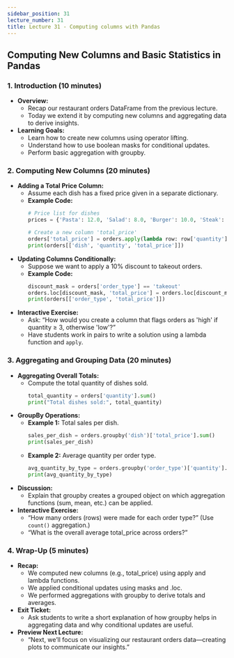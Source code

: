 ```yaml
---
sidebar_position: 31
lecture_number: 31
title: Lecture 31 - Computing columns with Pandas
---
```



## Computing New Columns and Basic Statistics in Pandas

### 1. Introduction (10 minutes)
- **Overview:**  
  - Recap our restaurant orders DataFrame from the previous lecture.
  - Today we extend it by computing new columns and aggregating data to derive insights.
- **Learning Goals:**  
  - Learn how to create new columns using operator lifting.
  - Understand how to use boolean masks for conditional updates.
  - Perform basic aggregation with groupby.

### 2. Computing New Columns (20 minutes)
- **Adding a Total Price Column:**
  - Assume each dish has a fixed price given in a separate dictionary.
  - **Example Code:**
    ```python
    # Price list for dishes
    prices = {'Pasta': 12.0, 'Salad': 8.0, 'Burger': 10.0, 'Steak': 20.0}
    
    # Create a new column 'total_price'
    orders['total_price'] = orders.apply(lambda row: row['quantity'] * prices.get(row['dish'], 0), axis=1)
    print(orders[['dish', 'quantity', 'total_price']])
    ```
- **Updating Columns Conditionally:**
  - Suppose we want to apply a 10% discount to takeout orders.
  - **Example Code:**
    ```python
    discount_mask = orders['order_type'] == 'takeout'
    orders.loc[discount_mask, 'total_price'] = orders.loc[discount_mask, 'total_price'] * 0.90
    print(orders[['order_type', 'total_price']])
    ```
- **Interactive Exercise:**
  - Ask: “How would you create a column that flags orders as 'high' if quantity ≥ 3, otherwise 'low'?”  
  - Have students work in pairs to write a solution using a lambda function and `apply`.

### 3. Aggregating and Grouping Data (20 minutes)
- **Aggregating Overall Totals:**  
  - Compute the total quantity of dishes sold.
    ```python
    total_quantity = orders['quantity'].sum()
    print("Total dishes sold:", total_quantity)
    ```
- **GroupBy Operations:**  
  - **Example 1:** Total sales per dish.
    ```python
    sales_per_dish = orders.groupby('dish')['total_price'].sum()
    print(sales_per_dish)
    ```
  - **Example 2:** Average quantity per order type.
    ```python
    avg_quantity_by_type = orders.groupby('order_type')['quantity'].mean()
    print(avg_quantity_by_type)
    ```
- **Discussion:**
  - Explain that groupby creates a grouped object on which aggregation functions (sum, mean, etc.) can be applied.
- **Interactive Exercise:**
  - “How many orders (rows) were made for each order type?” (Use `count()` aggregation.)
  - “What is the overall average total_price across orders?”

### 4. Wrap-Up (5 minutes)
- **Recap:**
  - We computed new columns (e.g., total_price) using apply and lambda functions.
  - We applied conditional updates using masks and .loc.
  - We performed aggregations with groupby to derive totals and averages.
- **Exit Ticket:**
  - Ask students to write a short explanation of how groupby helps in aggregating data and why conditional updates are useful.
- **Preview Next Lecture:**  
  - “Next, we’ll focus on visualizing our restaurant orders data—creating plots to communicate our insights.”
